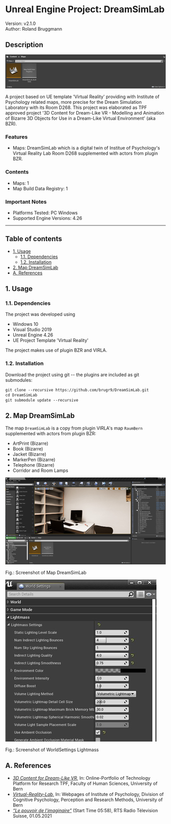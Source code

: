 # Unreal Engine Project: DreamSimLab

Version: v2.1.0
<br>Author: Roland Bruggmann

## Description

![Screenshot of Project Content](Docs/ScreenshotProjectContent.jpg "Screenshot of Project Content")

A project based on UE template 'Virtual Reality' providing with Institute of Psychology related maps, more precise for the Dream Simulation Laboratory with its Room D268. This project was elaborated as TPF approved project '3D Content for Dream-Like VR - Modelling and Animation of Bizarre 3D Objects for Use in a Dream-Like Virtual Environment' (aka BZR).

### Features

* Maps: DreamSimLab which is a digital twin of Institue of Psychology's Virtual Reality Lab Room D268 supplemented with actors from plugin BZR.

### Contents

* Maps: 1
* Map Build Data Registry: 1

### Important Notes

* Platforms Tested: PC Windows
* Supported Engine Versions: 4.26

---

## Table of contents

<!-- Start Document Outline -->

* [1. Usage](#1-usage)
  * [1.1. Dependencies](#11-dependencies)
  * [1.2. Installation](#12-installation)
* [2. Map DreamSimLab](#2-dreamsimlab)
* [A. References](#a-references)

<!-- End Document Outline -->

<div style='page-break-after: always'></div>

## 1. Usage

### 1.1. Dependencies

The project was developed using

* Windows 10
* Visual Studio 2019
* Unreal Engine 4.26
* UE Project Template 'Virtual Reality'

The project makes use of plugin BZR and VIRLA.

### 1.2. Installation

Download the project using git -- the plugins are included as git submodules:

```shell
git clone --recursive https://github.com/brugr9/DreamSimLab.git
cd DreamSimLab
git submodule update --recursive
```

<div style='page-break-after: always'></div>

## 2. Map DreamSimLab

The map `DreamSimLab` is a copy from plugin VIRLA's map `RaumBern` supplemented with actors from plugin BZR:

* ArtPrint (Bizarre)
* Book (Bizarre)
* Jacket (Bizarre)
* MarkerPen (Bizarre)
* Telephone (Bizarre)
* Corridor and Room Lamps

![Screenshot of Map DreamSimLab](Docs/Screenshot-Map-DreamSimLab.jpg "Screenshot of Map DreamSimLab")<figcaption>Fig.: Screenshot of Map DreamSimLab</figcaption>

![Screenshot of WorldSettings Lightmass](Docs/UE4-WorldSettings-Lightmass.jpg "Screenshot of WorldSettings Lightmass")<figcaption>Fig.: Screenshot of WorldSettings Lightmass</figcaption>

## A. References

* [*3D Content for Dream-Like VR*](https://www.tpf.philhum.unibe.ch/portfolio/dreamLikeVR), In: Online-Portfolio of Technology Platform for Research TPF, Faculty of Human Sciences, University of Bern
* [*Virtual-Reality-Lab*](https://www.kog.psy.unibe.ch/research/labors/virtual_reality_lab/index_eng.html), In: Webpages of Institute of Psychology, Division of Cognitive Psychology, Perception and Research Methods, University of Bern
* [*“Le pouvoir de l'imaginaire”*](https://www.rts.ch/play/embed?urn=urn:rts:video:12161998&startTime=358&subdivisions=false) (Start Time 05:58), RTS Radio Télevision Suisse, 01.05.2021

